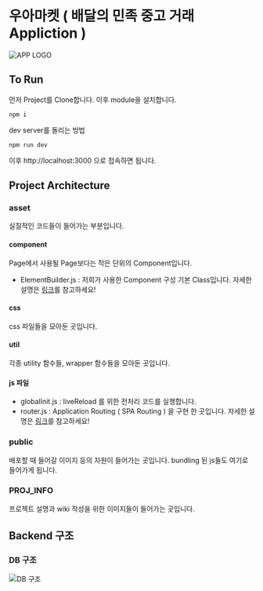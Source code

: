 # 우아마켓 ( 배달의 민족 중고 거래 Appliction )
![APP LOGO](https://github.com/woowa-techcamp-2021/deal-1/blob/fix/projectInfor/PROJ_INFO/우아마켓%20로고와%20글자.png?raw=true)

## To Run
먼저 Project를 Clone합니다. 이후 module을 설치합니다.

```
npm i
```

dev server를 돌리는 방법
```
npm run dev 
```
이후 http://localhost:3000 으로 접속하면 됩니다.

## Project Architecture
### asset
실질적인 코드들이 들어가는 부분입니다.
#### component
Page에서 사용될 Page보다는 작은 단위의 Component입니다.
* ElementBuilder.js : 저희가 사용한 Component 구성 기본 Class입니다. 자세한 설명은 [링크](https://github.com/woowa-techcamp-2021/deal-1/wiki/React-같은-Component를-위하여)를 참고하세요!
#### css
css 파일들을 모아둔 곳입니다.

#### util
각종 utility 함수들, wrapper 함수들을 모아둔 곳입니다.

#### js 파일
* globalInit.js : liveReload 를 위한 전처리 코드를 실행합니다.
* router.js : Application Routing ( SPA Routing ) 을 구현 한 곳입니다. 자세한 설명은 [링크](https://github.com/woowa-techcamp-2021/deal-1/wiki/ElementBuilder용-Router-사용하기)를 참고하세요!
### public
배포할 때 들어갈 이미지 등의 자원이 들어가는 곳입니다.
bundling 된 js들도 여기로 들어가게 됩니다.

### PROJ_INFO
프로젝트 설명과 wiki 작성을 위한 이미지들이 들어가는 곳입니다.


## Backend 구조
### DB 구조
![DB 구조](https://github.com/woowa-techcamp-2021/deal-1/blob/fix/projectInfor/PROJ_INFO/deal1%20ERD.png?raw=true)